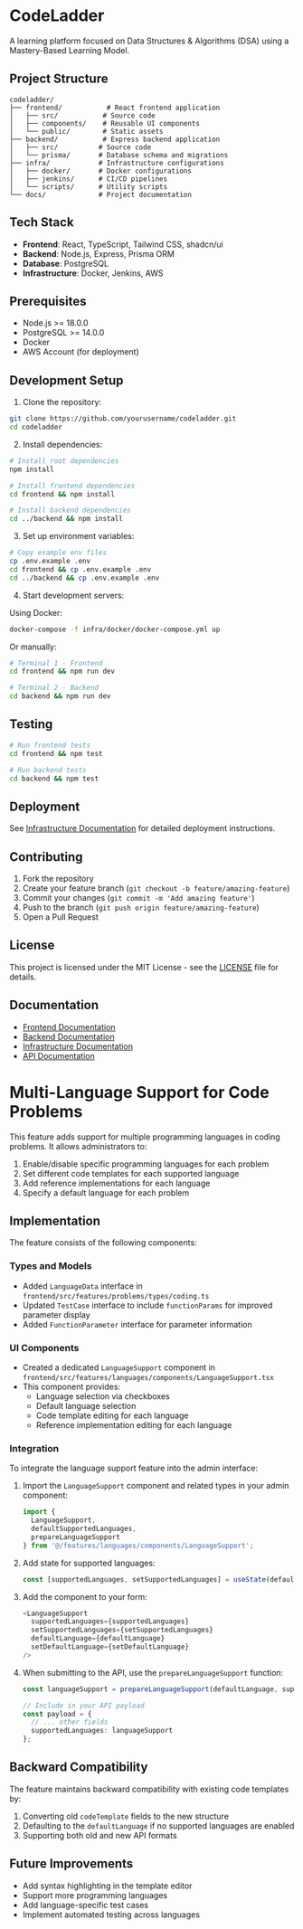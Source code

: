 # CodeLadder

A learning platform focused on Data Structures & Algorithms (DSA) using a Mastery-Based Learning Model.

## Project Structure

```
codeladder/
├── frontend/           # React frontend application
│   ├── src/           # Source code
│   ├── components/    # Reusable UI components
│   └── public/        # Static assets
├── backend/           # Express backend application
│   ├── src/          # Source code
│   └── prisma/       # Database schema and migrations
├── infra/            # Infrastructure configurations
│   ├── docker/       # Docker configurations
│   ├── jenkins/      # CI/CD pipelines
│   └── scripts/      # Utility scripts
└── docs/             # Project documentation
```

## Tech Stack

- **Frontend**: React, TypeScript, Tailwind CSS, shadcn/ui
- **Backend**: Node.js, Express, Prisma ORM
- **Database**: PostgreSQL
- **Infrastructure**: Docker, Jenkins, AWS

## Prerequisites

- Node.js >= 18.0.0
- PostgreSQL >= 14.0.0
- Docker
- AWS Account (for deployment)

## Development Setup

1. Clone the repository:
```bash
git clone https://github.com/yourusername/codeladder.git
cd codeladder
```

2. Install dependencies:
```bash
# Install root dependencies
npm install

# Install frontend dependencies
cd frontend && npm install

# Install backend dependencies
cd ../backend && npm install
```

3. Set up environment variables:
```bash
# Copy example env files
cp .env.example .env
cd frontend && cp .env.example .env
cd ../backend && cp .env.example .env
```

4. Start development servers:

Using Docker:
```bash
docker-compose -f infra/docker/docker-compose.yml up
```

Or manually:
```bash
# Terminal 1 - Frontend
cd frontend && npm run dev

# Terminal 2 - Backend
cd backend && npm run dev
```

## Testing

```bash
# Run frontend tests
cd frontend && npm test

# Run backend tests
cd backend && npm test
```

## Deployment

See [Infrastructure Documentation](./infra/README.md) for detailed deployment instructions.

## Contributing

1. Fork the repository
2. Create your feature branch (`git checkout -b feature/amazing-feature`)
3. Commit your changes (`git commit -m 'Add amazing feature'`)
4. Push to the branch (`git push origin feature/amazing-feature`)
5. Open a Pull Request

## License

This project is licensed under the MIT License - see the [LICENSE](LICENSE) file for details.

## Documentation

- [Frontend Documentation](./frontend/README.md)
- [Backend Documentation](./backend/README.md)
- [Infrastructure Documentation](./infra/README.md)
- [API Documentation](./docs/api.md)

# Multi-Language Support for Code Problems

This feature adds support for multiple programming languages in coding problems. It allows administrators to:

1. Enable/disable specific programming languages for each problem
2. Set different code templates for each supported language
3. Add reference implementations for each language
4. Specify a default language for each problem

## Implementation

The feature consists of the following components:

### Types and Models

- Added `LanguageData` interface in `frontend/src/features/problems/types/coding.ts`
- Updated `TestCase` interface to include `functionParams` for improved parameter display
- Added `FunctionParameter` interface for parameter information

### UI Components

- Created a dedicated `LanguageSupport` component in `frontend/src/features/languages/components/LanguageSupport.tsx`
- This component provides:
  - Language selection via checkboxes
  - Default language selection
  - Code template editing for each language
  - Reference implementation editing for each language

### Integration

To integrate the language support feature into the admin interface:

1. Import the `LanguageSupport` component and related types in your admin component:
   ```typescript
   import { 
     LanguageSupport, 
     defaultSupportedLanguages,
     prepareLanguageSupport 
   } from '@/features/languages/components/LanguageSupport';
   ```

2. Add state for supported languages:
   ```typescript
   const [supportedLanguages, setSupportedLanguages] = useState(defaultSupportedLanguages);
   ```

3. Add the component to your form:
   ```typescript
   <LanguageSupport
     supportedLanguages={supportedLanguages}
     setSupportedLanguages={setSupportedLanguages}
     defaultLanguage={defaultLanguage}
     setDefaultLanguage={setDefaultLanguage}
   />
   ```

4. When submitting to the API, use the `prepareLanguageSupport` function:
   ```typescript
   const languageSupport = prepareLanguageSupport(defaultLanguage, supportedLanguages);
   
   // Include in your API payload
   const payload = {
     // ... other fields
     supportedLanguages: languageSupport
   };
   ```

## Backward Compatibility

The feature maintains backward compatibility with existing code templates by:

1. Converting old `codeTemplate` fields to the new structure
2. Defaulting to the `defaultLanguage` if no supported languages are enabled
3. Supporting both old and new API formats

## Future Improvements

- Add syntax highlighting in the template editor
- Support more programming languages 
- Add language-specific test cases
- Implement automated testing across languages